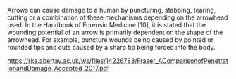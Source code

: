 Arrows  can  cause  damage  to  a  human  by  puncturing,  stabbing,  tearing,  cutting  or  a combination  of  these  mechanisms  depending  on  the  arrowhead  used.    In  the  Handbook  of Forensic  Medicine  [10],  it  is  stated  that  the  wounding  potential  of  an  arrow  is  primarily dependent  on  the  shape  of  the  arrowhead.  For  example,  puncture  wounds  being  caused  by pointed  or  rounded  tips  and  cuts  caused  by  a  sharp  tip  being  forced  into  the  body. 

https://rke.abertay.ac.uk/ws/files/14226783/Fraser_AComparisonofPenetrationandDamage_Accepted_2017.pdf